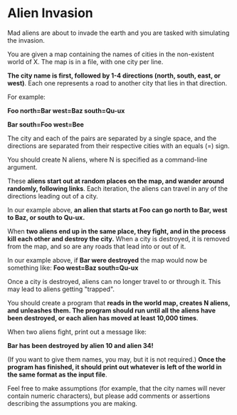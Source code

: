 # Alien Invasion 

Mad aliens are about to invade the earth and you are tasked with simulating the
invasion.

You are given a map containing the names of cities in the non-existent world of
X. The map is in a file, with one city per line.

**The city name is first,
followed by 1-4 directions (north, south, east, or west)**. Each one represents a
road to another city that lies in that direction.

For example:

**Foo north=Bar west=Baz south=Qu-ux**

**Bar south=Foo west=Bee**

The city and each of the pairs are separated by a single space, and the
directions are separated from their respective cities with an equals (=) sign.

You should create N aliens, where N is specified as a command-line argument.

These **aliens start out at random places on the map, and wander around randomly,
following links**. Each iteration, the aliens can travel in any of the directions
leading out of a city.

In our example above, **an alien that starts at Foo can go
north to Bar, west to Baz, or south to Qu-ux.**

When **two aliens end up in the same place, they fight, and in the process kill
each other and destroy the city.** When a city is destroyed, it is removed from
the map, and so are any roads that lead into or out of it.

In our example above, if **Bar were destroyed** the map would now be something
like:
**Foo west=Baz south=Qu-ux**

Once a city is destroyed, aliens can no longer travel to or through it. This
may lead to aliens getting "trapped".

You should create a program that **reads in the world map, creates N aliens, and
unleashes them. The program should run until all the aliens have been
destroyed, or each alien has moved at least 10,000 times**.

When two aliens fight, print out a message like:

**Bar has been destroyed by alien 10 and alien 34!**

(If you want to give them names, you may, but it is not required.) **Once the
program has finished, it should print out whatever is left of the world in the
same format as the input file**.

Feel free to make assumptions (for example, that the city names will never
contain numeric characters), but please add comments or assertions describing
the assumptions you are making.

